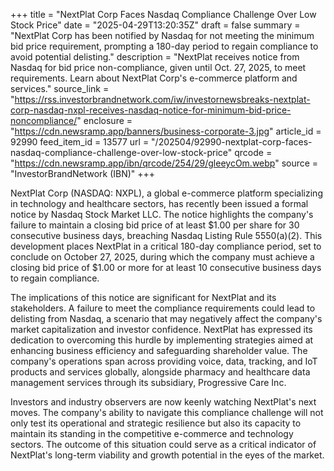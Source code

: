 +++
title = "NextPlat Corp Faces Nasdaq Compliance Challenge Over Low Stock Price"
date = "2025-04-29T13:20:35Z"
draft = false
summary = "NextPlat Corp has been notified by Nasdaq for not meeting the minimum bid price requirement, prompting a 180-day period to regain compliance to avoid potential delisting."
description = "NextPlat receives notice from Nasdaq for bid price non-compliance, given until Oct. 27, 2025, to meet requirements. Learn about NextPlat Corp's e-commerce platform and services."
source_link = "https://rss.investorbrandnetwork.com/iw/investornewsbreaks-nextplat-corp-nasdaq-nxpl-receives-nasdaq-notice-for-minimum-bid-price-noncompliance/"
enclosure = "https://cdn.newsramp.app/banners/business-corporate-3.jpg"
article_id = 92990
feed_item_id = 13577
url = "/202504/92990-nextplat-corp-faces-nasdaq-compliance-challenge-over-low-stock-price"
qrcode = "https://cdn.newsramp.app/ibn/qrcode/254/29/gleeycOm.webp"
source = "InvestorBrandNetwork (IBN)"
+++

<p>NextPlat Corp (NASDAQ: NXPL), a global e-commerce platform specializing in technology and healthcare sectors, has recently been issued a formal notice by Nasdaq Stock Market LLC. The notice highlights the company's failure to maintain a closing bid price of at least $1.00 per share for 30 consecutive business days, breaching Nasdaq Listing Rule 5550(a)(2). This development places NextPlat in a critical 180-day compliance period, set to conclude on October 27, 2025, during which the company must achieve a closing bid price of $1.00 or more for at least 10 consecutive business days to regain compliance.</p><p>The implications of this notice are significant for NextPlat and its stakeholders. A failure to meet the compliance requirements could lead to delisting from Nasdaq, a scenario that may negatively affect the company's market capitalization and investor confidence. NextPlat has expressed its dedication to overcoming this hurdle by implementing strategies aimed at enhancing business efficiency and safeguarding shareholder value. The company's operations span across providing voice, data, tracking, and IoT products and services globally, alongside pharmacy and healthcare data management services through its subsidiary, Progressive Care Inc.</p><p>Investors and industry observers are now keenly watching NextPlat's next moves. The company's ability to navigate this compliance challenge will not only test its operational and strategic resilience but also its capacity to maintain its standing in the competitive e-commerce and technology sectors. The outcome of this situation could serve as a critical indicator of NextPlat's long-term viability and growth potential in the eyes of the market.</p>